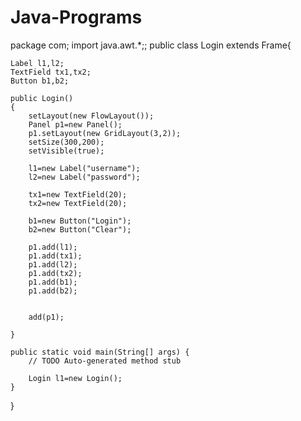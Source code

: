 # Java-Programs

package com;
import java.awt.*;;
public class Login extends Frame{
	
	Label l1,l2;
	TextField tx1,tx2;
	Button b1,b2;
	
	public Login()
	{
		setLayout(new FlowLayout());
		Panel p1=new Panel();
		p1.setLayout(new GridLayout(3,2));
		setSize(300,200);
		setVisible(true);
		
		l1=new Label("username");
		l2=new Label("password");
		
		tx1=new TextField(20);
		tx2=new TextField(20);
		
		b1=new Button("Login");
		b2=new Button("Clear");
		
		p1.add(l1);
		p1.add(tx1);
		p1.add(l2);
		p1.add(tx2);
		p1.add(b1);
		p1.add(b2);
		
		
		add(p1);
		
	}

	public static void main(String[] args) {
		// TODO Auto-generated method stub

		Login l1=new Login();
	}

}
